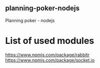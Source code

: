 ## planning-poker-nodejs
Planning poker - nodejs 


# List of used modules
https://www.npmjs.com/package/rabbitr
https://www.npmjs.com/package/socket.io